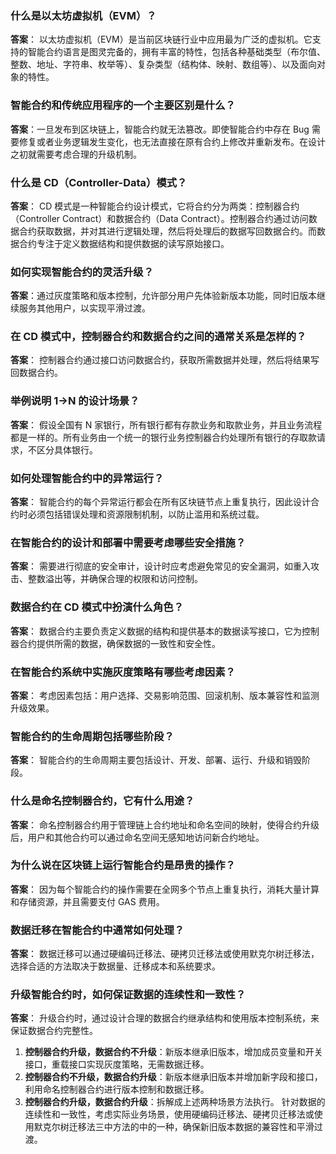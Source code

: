 ### 什么是以太坊虚拟机（EVM）？

**答案**： 以太坊虚拟机（EVM）是当前区块链行业中应用最为广泛的虚拟机。它支持的智能合约语言是图灵完备的，拥有丰富的特性，包括各种基础类型（布尔值、整数、地址、字符串、枚举等）、复杂类型（结构体、映射、数组等）、以及面向对象的特性。

### 智能合约和传统应用程序的一个主要区别是什么？
**答案**：一旦发布到区块链上，智能合约就无法篡改。即使智能合约中存在 Bug 需要修复或者业务逻辑发生变化，也无法直接在原有合约上修改并重新发布。在设计之初就需要考虑合理的升级机制。

### 什么是 CD（Controller-Data）模式？

**答案**： CD 模式是一种智能合约设计模式，它将合约分为两类：控制器合约（Controller Contract）和数据合约（Data Contract）。控制器合约通过访问数据合约获取数据，并对其进行逻辑处理，然后将处理后的数据写回数据合约。而数据合约专注于定义数据结构和提供数据的读写原始接口。

### 如何实现智能合约的灵活升级？

**答案**：通过灰度策略和版本控制，允许部分用户先体验新版本功能，同时旧版本继续服务其他用户，以实现平滑过渡。

### 在 CD 模式中，控制器合约和数据合约之间的通常关系是怎样的？

**答案**： 控制器合约通过接口访问数据合约，获取所需数据并处理，然后将结果写回数据合约。

### 举例说明 1->N 的设计场景？

**答案**： 假设全国有 N 家银行，所有银行都有存款业务和取款业务，并且业务流程都是一样的。所有业务由一个统一的银行业务控制器合约处理所有银行的存取款请求，不区分具体银行。

### 如何处理智能合约中的异常运行？

**答案**： 智能合约的每个异常运行都会在所有区块链节点上重复执行，因此设计合约时必须包括错误处理和资源限制机制，以防止滥用和系统过载。

### 在智能合约的设计和部署中需要考虑哪些安全措施？

**答案**： 需要进行彻底的安全审计，设计时应考虑避免常见的安全漏洞，如重入攻击、整数溢出等，并确保合理的权限和访问控制。

### 数据合约在 CD 模式中扮演什么角色？

**答案**： 数据合约主要负责定义数据的结构和提供基本的数据读写接口，它为控制器合约提供所需的数据，确保数据的一致性和安全性。

### 在智能合约系统中实施灰度策略有哪些考虑因素？

**答案**： 考虑因素包括：用户选择、交易影响范围、回滚机制、版本兼容性和监测升级效果。

### 智能合约的生命周期包括哪些阶段？

**答案**： 智能合约的生命周期主要包括设计、开发、部署、运行、升级和销毁阶段。

### 什么是命名控制器合约，它有什么用途？

**答案**： 命名控制器合约用于管理链上合约地址和命名空间的映射，使得合约升级后，用户和其他合约可以通过命名空间无感知地访问新合约地址。

### 为什么说在区块链上运行智能合约是昂贵的操作？

**答案**： 因为每个智能合约的操作需要在全网多个节点上重复执行，消耗大量计算和存储资源，并且需要支付 GAS 费用。

### 数据迁移在智能合约中通常如何处理？

**答案**： 数据迁移可以通过硬编码迁移法、硬拷贝迁移法或使用默克尔树迁移法，选择合适的方法取决于数据量、迁移成本和系统要求。

### 升级智能合约时，如何保证数据的连续性和一致性？

**答案**： 升级合约时，通过设计合理的数据合约继承结构和使用版本控制系统，来保证数据合约完整性。

1. ​**控制器合约升级，数据合约不升级**​：新版本继承旧版本，增加成员变量和开关接口，重载接口实现灰度策略，无需数据迁移。
2. ​**控制器合约不升级，数据合约升级**​：新版本继承旧版本并增加新字段和接口，利用命名控制器合约进行版本控制和数据迁移。
3. ​**控制器合约升级，数据合约升级**​：拆解成上述两种场景方法执行。
   针对数据的连续性和一致性，考虑实际业务场景，使用硬编码迁移法、硬拷贝迁移法或使用默克尔树迁移法三中方法的中的一种，确保新旧版本数据的兼容性和平滑过渡。
